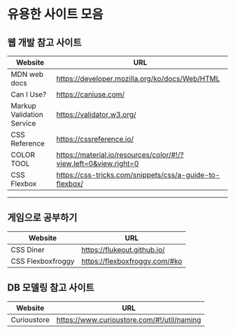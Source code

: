 # 유용한 사이트 모음

## 웹 개발 참고 사이트

| Website                   | URL                                                              |
| ------------------------- | ---------------------------------------------------------------- |
| MDN web docs              | https://developer.mozilla.org/ko/docs/Web/HTML                   |
| Can I Use?                | https://caniuse.com/                                             |
| Markup Validation Service | https://validator.w3.org/                                        |
| CSS Reference             | https://cssreference.io/                                         |
| COLOR TOOL                | https://material.io/resources/color/#!/?view.left=0&view.right=0 |
| CSS Flexbox               | https://css-tricks.com/snippets/css/a-guide-to-flexbox/          |

---

## 게임으로 공부하기

| Website           | URL                           |
| ----------------- | ----------------------------- |
| CSS Diner         | https://flukeout.github.io/   |
| CSS Flexboxfroggy | https://flexboxfroggy.com/#ko |

## DB 모델링 참고 사이트

| Website     | URL                                        |
| ----------- | ------------------------------------------ |
| Curioustore | https://www.curioustore.com/#!/util/naming |
